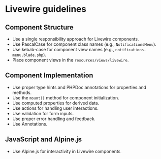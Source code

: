 # Livewire guidelines

## Component Structure
- Use a single responsibility approach for Livewire components.
- Use PascalCase for component class names (e.g., `NotificationsMenu`).
- Use kebab-case for component view names (e.g., `notifications-menu.blade.php`).
- Place component views in the `resources/views/livewire`.

## Component Implementation
- Use proper type hints and PHPDoc annotations for properties and methods.
- Use the `mount()` method for component initialization.
- Use computed properties for derived data.
- Use actions for handling user interactions.
- Use validation for form inputs.
- Use proper error handling and feedback.
- Use Annotations.

## JavaScript and Alpine.js
- Use Alpine.js for interactivity in Livewire components.
